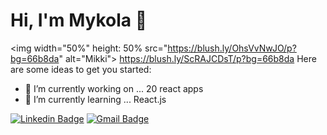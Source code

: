# Hi, I'm  Mykola  👋

<img width="50%" height: 50% src="https://blush.ly/OhsVvNwJO/p?bg=66b8da"   alt="Mikki">
https://blush.ly/ScRAJCDsT/p?bg=66b8da
Here are some ideas to get you started:

- 🔭 I’m currently working on ... 20 react apps
- 🌱 I’m currently learning ... React.js

[![Linkedin Badge](https://img.shields.io/badge/-LinkedIn-blue?style=flat-square&logo=Linkedin&logoColor=white&link=https://www.linkedin.com/in/olaf-sulich/)](https://www.linkedin.com/in/mykola-rudnev-1525a5145/)
[![Gmail Badge](https://img.shields.io/badge/-Gmail-c14438?style=flat-square&logo=Gmail&logoColor=white&link=mailto:rudnevmykola@gmail.com)](mailto:rudnevmykola@gmail.com)
